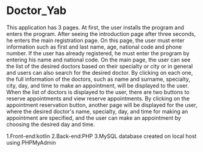 # Doctor_Yab
This application has 3 pages. 
At first, the user installs the program and enters the program. After seeing the introduction page after three seconds, he enters the main registration page. On this page, the user must enter information such as first and last name, age, national code and phone number. If the user has already registered, he must enter the program by entering his name and national code. On the main page, the user can see the list of the desired doctors based on their specialty or city or in general and users can also search for the desired doctor. By clicking on each one, the full information of the doctors, such as name and surname, specialty, city, day, and time to make an appointment, will be displayed to the user. When the list of doctors is displayed to the user, there are two buttons to reserve appointments and view reserve appointments. By clicking on the appointment reservation button, another page will be displayed for the user, where the desired doctor's name, specialty, day, and time for making an appointment are specified, and the user can make an appointment by choosing the desired day and time.

1.Front-end:kotlin
2.Back-end:PHP
3.MySQL database created on local host using PHPMyAdmin
